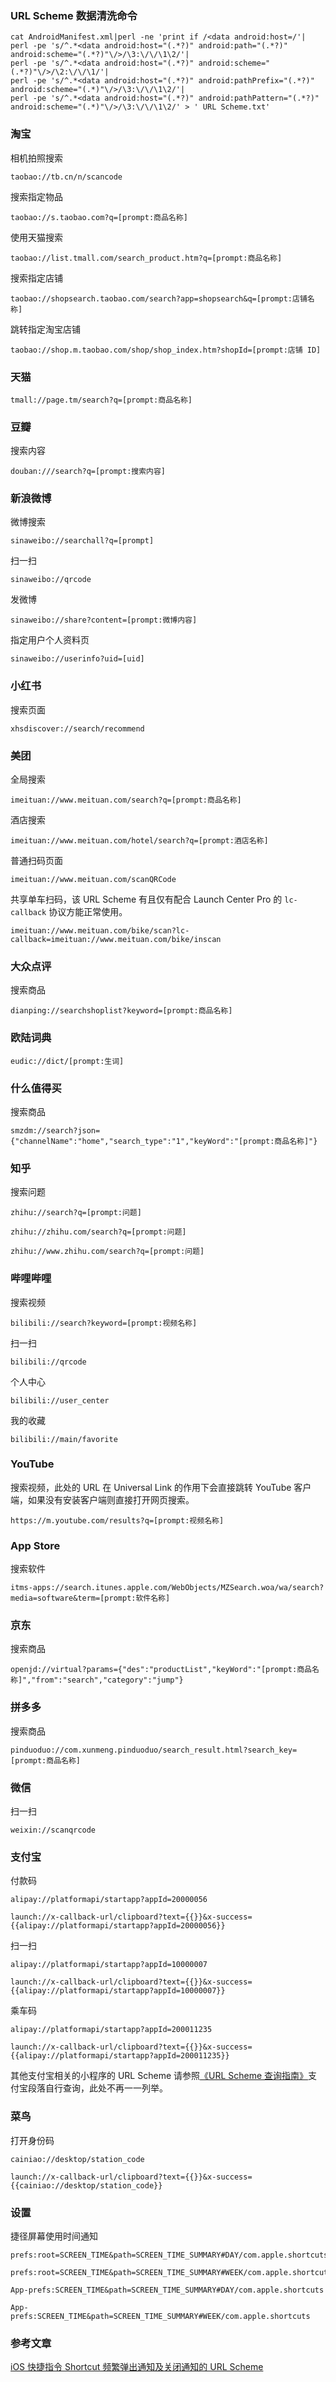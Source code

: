 ### URL Scheme 数据清洗命令
```
cat AndroidManifest.xml|perl -ne 'print if /<data android:host=/'|
perl -pe 's/^.*<data android:host="(.*?)" android:path="(.*?)" android:scheme="(.*?)"\/>/\3:\/\/\1\2/'|
perl -pe 's/^.*<data android:host="(.*?)" android:scheme="(.*?)"\/>/\2:\/\/\1/'|
perl -pe 's/^.*<data android:host="(.*?)" android:pathPrefix="(.*?)" android:scheme="(.*)"\/>/\3:\/\/\1\2/'|
perl -pe 's/^.*<data android:host="(.*?)" android:pathPattern="(.*?)" android:scheme="(.*)"\/>/\3:\/\/\1\2/' > ' URL Scheme.txt'
```

### 淘宝
相机拍照搜索
```
taobao://tb.cn/n/scancode
```

搜索指定物品
```
taobao://s.taobao.com?q=[prompt:商品名称]
```

使用天猫搜索
```
taobao://list.tmall.com/search_product.htm?q=[prompt:商品名称]
```

搜索指定店铺
```
taobao://shopsearch.taobao.com/search?app=shopsearch&q=[prompt:店铺名称]
```

跳转指定淘宝店铺
```
taobao://shop.m.taobao.com/shop/shop_index.htm?shopId=[prompt:店铺 ID]
```

### 天猫
```
tmall://page.tm/search?q=[prompt:商品名称]
```

### 豆瓣
搜索内容
```
douban:///search?q=[prompt:搜索内容]
```

### 新浪微博
微博搜索
```
sinaweibo://searchall?q=[prompt]
```

扫一扫
```
sinaweibo://qrcode
```

发微博
```
sinaweibo://share?content=[prompt:微博内容]
```

指定用户个人资料页
```
sinaweibo://userinfo?uid=[uid]
```

### 小红书
搜索页面
```
xhsdiscover://search/recommend
```

### 美团
全局搜索
```
imeituan://www.meituan.com/search?q=[prompt:商品名称]
```

酒店搜索
```
imeituan://www.meituan.com/hotel/search?q=[prompt:酒店名称]
```

普通扫码页面
```
imeituan://www.meituan.com/scanQRCode
```

共享单车扫码，该 URL Scheme 有且仅有配合 Launch Center Pro 的 `lc-callback` 协议方能正常使用。
```
imeituan://www.meituan.com/bike/scan?lc-callback=imeituan://www.meituan.com/bike/inscan
```

### 大众点评
搜索商品
```
dianping://searchshoplist?keyword=[prompt:商品名称]
```

### 欧陆词典
```
eudic://dict/[prompt:生词]
```

### 什么值得买
搜索商品
```
smzdm://search?json={"channelName":"home","search_type":"1","keyWord":"[prompt:商品名称]"}
```

### 知乎
搜索问题
```
zhihu://search?q=[prompt:问题]
```
```
zhihu://zhihu.com/search?q=[prompt:问题]
```
```
zhihu://www.zhihu.com/search?q=[prompt:问题]
```

### 哔哩哔哩
搜索视频
```
bilibili://search?keyword=[prompt:视频名称]
```

扫一扫
```
bilibili://qrcode
```

个人中心
```
bilibili://user_center
```

我的收藏
```
bilibili://main/favorite
```

### YouTube
搜索视频，此处的 URL 在 Universal Link 的作用下会直接跳转 YouTube 客户端，如果没有安装客户端则直接打开网页搜索。
```
https://m.youtube.com/results?q=[prompt:视频名称]
```

### App Store
搜索软件
```
itms-apps://search.itunes.apple.com/WebObjects/MZSearch.woa/wa/search?media=software&term=[prompt:软件名称]
```

### 京东
搜索商品
```
openjd://virtual?params={"des":"productList","keyWord":"[prompt:商品名称]","from":"search","category":"jump"}
```

### 拼多多
搜索商品
```
pinduoduo://com.xunmeng.pinduoduo/search_result.html?search_key=[prompt:商品名称]
```

### 微信
扫一扫
```
weixin://scanqrcode
```

### 支付宝
付款码
```
alipay://platformapi/startapp?appId=20000056
```
```
launch://x-callback-url/clipboard?text={{}}&x-success={{alipay://platformapi/startapp?appId=20000056}}
```

扫一扫
```
alipay://platformapi/startapp?appId=10000007
```
```
launch://x-callback-url/clipboard?text={{}}&x-success={{alipay://platformapi/startapp?appId=10000007}}
```

乘车码
```
alipay://platformapi/startapp?appId=200011235
```
```
launch://x-callback-url/clipboard?text={{}}&x-success={{alipay://platformapi/startapp?appId=200011235}}
```
其他支付宝相关的小程序的 URL Scheme 请参照[《URL Scheme 查询指南》](https://sspai.com/post/66334)支付宝段落自行查询，此处不再一一列举。

### 菜鸟
打开身份码
```
cainiao://desktop/station_code
```
```
launch://x-callback-url/clipboard?text={{}}&x-success={{cainiao://desktop/station_code}}
```

### 设置
捷径屏幕使用时间通知
```
prefs:root=SCREEN_TIME&path=SCREEN_TIME_SUMMARY#DAY/com.apple.shortcuts
```
```
prefs:root=SCREEN_TIME&path=SCREEN_TIME_SUMMARY#WEEK/com.apple.shortcuts
```
```
App-prefs:SCREEN_TIME&path=SCREEN_TIME_SUMMARY#DAY/com.apple.shortcuts
```
```
App-prefs:SCREEN_TIME&path=SCREEN_TIME_SUMMARY#WEEK/com.apple.shortcuts
```

### 参考文章
[iOS 快捷指令 Shortcut 频繁弹出通知及关闭通知的 URL Scheme](https://www.v2ex.com/t/775905)
